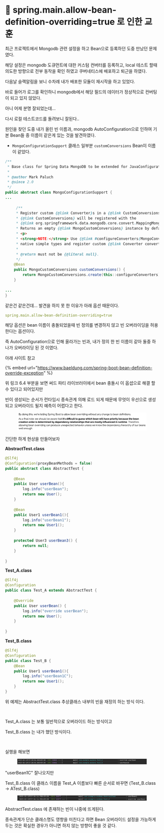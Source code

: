 # 📒 spring.main.allow-bean-definition-overriding=true 로 인한 교훈

최근 프로젝트에서 Mongodb 관련 설정을 하고 Bean으로 등록하던 도중 만났던 문제 였다.



해당 설정은 mongodb 도큐먼트에 대한 커스텀 컨버터를 등록하고, local 테스트 할때 의도한 방향으로 전부 동작을 확인 하였고 쿠버네티스에 배포하고 퇴근을 하였다.



다음날 슬랙알림을 보니 수차례 내가 배포한 모듈이 재시작을 하고 있었다.

바로 들어가 로그를 확인하니 mongodb에서 해당 필드의 데이터가 정상적으로 컨버팅이 되고 있지 않았다.



아니 어제 분명 잘되었는데...

다시 로컬 테스트코드를 돌려보니 잘된다..



원인을 찾던 도중 내가 올린 빈 이름과, mongodb AutoConfiguration으로 인하여 기본 Bean들 중 이름이 같은게 있는 것을 발견하였다. &#x20;

* `MongoConfigurationSupport` 클래스 일부분 `customConversions` Bean이 이름이 같았다.

```java
/**
 * Base class for Spring Data MongoDB to be extended for JavaConfiguration usage.
 *
 * @author Mark Paluch
 * @since 2.0
 */
public abstract class MongoConfigurationSupport {
...

     /**
	 * Register custom {@link Converter}s in a {@link CustomConversions} object if required. These
	 * {@link CustomConversions} will be registered with the
	 * {@link org.springframework.data.mongodb.core.convert.MappingMongoConverter} and {@link MongoMappingContext}.
	 * Returns an empty {@link MongoCustomConversions} instance by default.
	 * <p>
	 * <strong>NOTE:</strong> Use {@link #configureConverters(MongoConverterConfigurationAdapter)} to configure MongoDB
	 * native simple types and register custom {@link Converter converters}.
	 *
	 * @return must not be {@literal null}.
	 */
	@Bean
	public MongoCustomConversions customConversions() {
		return MongoCustomConversions.create(this::configureConverters);
	}

...
}
```



같은건 같은건데... 발견을 하지 못 한 이유가 아래 옵션 때문이다.

```yaml
spring.main.allow-bean-definition-overriding=true
```

해당 옵션은 bean 이름이 충돌되었을때 빈 정의를 변경하지 않고 빈 오버라이딩을 허용한다는 옵션이다.



즉 AutoConfiguration으로 인해 올라가는 빈과, 내가 정의 한 빈 이름이 같아 둘중 하나가 오버라이딩 된 것 이였다.

아래 사이트 참고

{% embed url="https://www.baeldung.com/spring-boot-bean-definition-override-exception" %}

위 링크 6.4 부분을 보면 써드 파티 라이브러이에서 bean 충돌시 이 옵셥으로 해결 할 수 있다고 되어있지만

빈이 생성되는 순서가 런타임시 종속관계 의해 로드 되게 때문에 무엇이 우선으로 생성되고 오버라이드 될지 예측이 어렵다고 한다.

<figure><img src=".gitbook/assets/image (6).png" alt=""><figcaption></figcaption></figure>

간단한 하게 현상을 만들어보자



**AbstractTest.class**

```java
@Slf4j
@Configuration(proxyBeanMethods = false)
public abstract class AbstractTest {
    
    @Bean
    public User userBean(){
        log.info("userBean");
        return new User();
    }

    @Bean
    public User1 userBean1(){
        log.info("userBean1");
        return new User1();
    }
    
    protected User3 userBean3() {
        return null;
    }
    
}
```



**Test\_A.class**

```java
@Slf4j
@Configuration
public class Test_A extends AbstractTest {
    
    @Override
    public User userBean() {
        log.info("override userBean");
        return new User();
    } 
    
}
```



**Test\_B.class**

```java
@Slf4j
@Configuration
public class Test_B {
    @Bean
    public User1 userBean1(){
        log.info("userBean1C");
        return new User1();
    }
}

```

위 예제는 AbstractTest.class 추상클래스 내부의 빈을 재정의 하는 방식 이다.

​

Test\_A.class 는 보통 일반적으로 오버라이드 하는 방식이고

Test\_B.class 는 내가 했던 방식이다.

​

실행을 해보면

<figure><img src=".gitbook/assets/image (7).png" alt=""><figcaption></figcaption></figure>

"userBean1C" 잘나오지만

Test\_B.class 이 클래스 이름을 Test\_A 이름보다 빠른 순서로 바꾸면 (Test\_B.class -> ATest\_B.class)

<figure><img src=".gitbook/assets/image (8).png" alt=""><figcaption></figcaption></figure>

AbstractTest.class 에 존재하는 빈이 나중에 뜨게된다.



종속관계가 단순 클래스명도 영향을 미친다고 하면 Bean 오버라이드 설정을 가능하게 두는 것은 확실한 경우가 아니면 하지 않는 방향이 좋을 것 같다.



